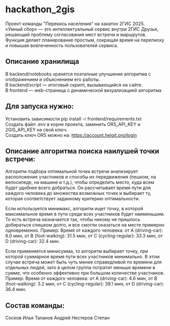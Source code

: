# hackathon_2gis
Проект команды "Перекись населения" на хакатон 2ГИС 2025.<br>
«Умный сбор» — это интеллектуальный сервис внутри 2ГИС Друзья, решающий проблему согласования мест встречи и маршрутов.<br>
Функция делает планирование простым, сокращая время на переписку и повышая вовлеченность пользователей сервиса.

## Описание хранилища
В backend/notebooks хранятся поэтапные улучшения алгоритма с отображением и объяснением его работы.<br>
В backend/script — итоговый скрипт, вызывающийся на сайте.<br>
В frontend — web-страница с динамической визуализацией алгоритма

## Для запуска нужно:
Установить зависимости pip install -r frontend/requirements.txt<br>
Создать файл .env в корне проекта, заменить ORS_API_KEY и 2GIS_API_KEY на свой ключ.<br>
Создать ключ ORS можно на: https://account.heigit.org/login

## Описание алгоритма поиска наилушей точки встречи:
Алгоритм подбора оптимальной точки встречи анализирует расположение участников и способы их передвижения (пешком, на велосипеде, на машине и т.д.), чтобы определить место, куда всем будет удобнее всего добраться. Он рассчитывает время пути для каждого человека до множества возможных точек и выбирает ту, которая соответствует заданному критерию оптимальности.

Если используется минимакс, алгоритм ищет точку, в которой максимальное время в пути среди всех участников будет наименьшим. То есть встреча назначается так, чтобы никому не пришлось добираться слишком долго, и все смогли оказаться на месте примерно одновременно.
Пример: Время от каждого человека: от A (driving-car): 6.0 мин, от B (foot-walking): 31.5 мин, от C (cycling-regular): 33.3 мин, от D (driving-car): 32.4 мин.

Если применяется минисумма, то алгоритм выбирает точку, при которой суммарное время пути всех участников минимально. В этом случае встреча может быть чуть менее справедливой по времени для отдельных людей, зато в целом группа потратит меньше времени в сумме, что особенно эффективно при большом количестве участников.
Пример: Время от каждого человека: от A (driving-car): 4.6 мин, от B (foot-walking): 3.2 мин, от C (cycling-regular): 39.1 мин, от D (driving-car): 36.4 мин.

## Состав команды:
Сосков Илья
Таланов Андрей
Нестеров Степан
